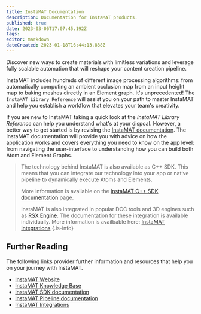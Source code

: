 ```yaml
---
title: InstaMAT Documentation
description: Documentation for InstaMAT products.
published: true
date: 2023-03-06T17:07:45.192Z
tags: 
editor: markdown
dateCreated: 2023-01-18T16:44:13.838Z
---
```


Discover new ways to create materials with limitless variations and leverage fully scalable automation that will reshape your content creation pipeline.

InstaMAT includes hundreds of different image processing algorithms: from automatically computing an ambient occlusion map from an input height map to baking meshes directly in an Element graph. It's unprecedented! The `InstaMAT Library Reference` will assist you on your path to master InstaMAT and help you establish a workflow that elevates your team's creativity.


If you are new to InstaMAT taking a quick look at the *InstaMAT Library Reference* can help you understand what's at your dispoal. However, a better way to get started is by revising the [InstaMAT documentation](https://www.InstaMaterial.com/GettingStarted). The InstaMAT documentation will provide you with advice on how the application works and covers everything you need to know on the app level: from navigating the user-interface to understanding how you can build both Atom and Element Graphs.

> The technology behind InstaMAT is also available as C++ SDK. This means that you can integrate our technology into your app or native pipeline to dynamically execute Atoms and Elements. 
>
>	More information is available on the [InstaMAT C++ SDK documentation](/Products/InstaMAT_C++_SDK) page.
> 
> InstaMAT is also integrated in popular DCC tools and 3D engines such as [RSX Engine](https://www.RSXEngine.com). The documentation for these integration is available individually. More information is availbable here: [InstaMAT Integrations](/Products/Integrations)
{.is-info}

## Further Reading
The following links provider further information and resources that help you on your journey with InstaMAT.

 * [InstaMAT Website](https://www.InstaMaterial.com)
 * [InstaMAT Knowledge Base](/KnowledgeBase)
 * [InstaMAT SDK documentation](/Products/InstaMAT_C++_SDK.md)
 * [InstaMAT Pipeline documentation](/Products/InstaMAT_Pipeline.md)
 * [InstaMAT Integrations](/Products/Integrations)
